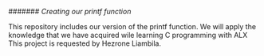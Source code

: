 ####### *Creating our printf function*

This repository includes our version of the printf function. We will apply the knowledge that we have acquired wile learning C programming with ALX
This project is requested by Hezrone Liambila.
